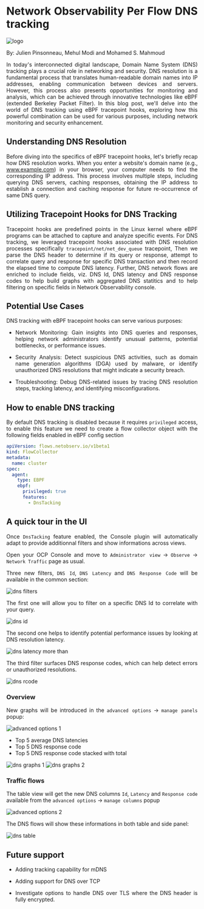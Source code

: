 # Network Observability Per Flow DNS tracking

![logo](./images/dns_tracking_logo.png)

By: Julien Pinsonneau, Mehul Modi and Mohamed S. Mahmoud
<style>body {text-align: justify}</style>

In today's interconnected digital landscape, Domain Name System (DNS) tracking
plays a crucial role in networking and security.
DNS resolution is a fundamental process that translates human-readable domain
names into IP addresses, enabling communication between devices and servers.
However, this process also presents opportunities for monitoring and analysis,
which can be achieved through innovative technologies like
eBPF (extended Berkeley Packet Filter).
In this blog post, we'll delve into the world of DNS tracking using eBPF
tracepoint hooks, exploring how this powerful combination can be used for
various purposes, including network monitoring and security enhancement.
## Understanding DNS Resolution

Before diving into the specifics of eBPF tracepoint hooks, let's briefly
recap how DNS resolution works.
When you enter a website's domain name (e.g., www.example.com) in your
browser, your computer needs to find the corresponding IP address.
This process involves multiple steps, including querying DNS servers,
caching responses, obtaining the IP address to establish a connection 
and caching response for future re-occurrence of same DNS query.

## Utilizing Tracepoint Hooks for DNS Tracking

Tracepoint hooks are predefined points in the Linux kernel where eBPF
programs can be attached to capture and analyze specific events.
For DNS tracking, we leveraged tracepoint hooks associated with DNS
resolution processes specifically `tracepoint/net/net_dev_queue` tracepoint,
Then we parse the DNS header to determine if its query or response, attempt
to correlate query and response for specific DNS transaction and then record the
elapsed time to compute DNS latency. Further, DNS network flows are enriched
to include fields, viz. DNS Id, DNS latency and DNS response codes to help build graphs
with aggregated DNS statitics and to help filtering on specific fields in Network Observability console.

## Potential Use Cases

DNS tracking with eBPF tracepoint hooks can serve various purposes:

- Network Monitoring: Gain insights into DNS queries and responses,
helping network administrators identify unusual patterns,
potential bottlenecks, or performance issues.

- Security Analysis: Detect suspicious DNS activities, such as domain
name generation algorithms (DGA) used by malware,
or identify unauthorized DNS resolutions that might indicate a security breach.

- Troubleshooting: Debug DNS-related issues by tracing DNS resolution steps,
tracking latency, and identifying misconfigurations.

## How to enable DNS tracking

By default DNS tracking is disabled because it requires
`privileged` access, to enable this feature we need to create a flow
collector object with the following fields enabled in eBPF config
section

```yaml
apiVersion: flows.netobserv.io/v1beta1
kind: FlowCollector
metadata:
  name: cluster
spec:
  agent:
    type: EBPF
    ebpf:
      privileged: true
      features:
        - DnsTacking
```

## A quick tour in the UI

Once `DnsTacking` feature enabled, the Console plugin will automatically adapt to provide
additionnal filters and show informations across views.

Open your OCP Console and move to 
`Administrator view` -> `Observe` -> `Network Traffic` page as usual.

Three new filters, `DNS Id`, `DNS Latency` and `DNS Response Code` will be available 
in the common section:

![dns filters](./images/dns_filters.png)

The first one will allow you to filter on a specific DNS Id to correlate with your query.

![dns id](./images/dns_id.png)

The second one helps to identify potential performance issues by looking at DNS resolution latency.

![dns latency more than](./images/dns_latency_more_than.png)

The third filter surfaces DNS response codes, which can help detect errors or unauthorized resolutions.

![dns rcode](./images/dns_response_code.png)

### Overview
New graphs will be introduced in the `advanced options` -> `manage panels` popup:

![advanced options 1](./images/advanced_options1.png)

- Top 5 average DNS latencies
- Top 5 DNS response code
- Top 5 DNS response code stacked with total

![dns graphs 1](./images/dns_graphs1.png)
![dns graphs 2](./images/dns_graphs2.png)


### Traffic flows
The table view will get the new DNS columns `Id`, `Latency` and `Response code` available from 
the `advanced options` -> `manage columns` popup

![advanced options 2](./images/advanced_options2.png)

The DNS flows will show these informations in both table and side panel:

![dns table](./images/dns_table.png)

## Future support

- Adding tracking capability for mDNS

- Adding support for DNS over TCP

- Investigate options to handle DNS over TLS where the DNS header is fully encrypted.
